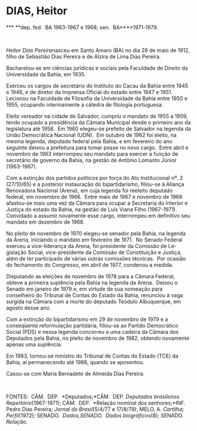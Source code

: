 DIAS, Heitor
============

\*** **dep. fed.  BA 1963-1967 e 1968; sen.  BA****1971-1979.

 

*Heitor Dias Pereira*nasceu em Santo Ama­ro (BA) no dia 28 de maio de
1912, filho de Sebastião Dias Pereira e de Alzira de Lima Dias Pereira.

Bacharelou-se em ciências jurídicas e so­ciais pela Faculdade de Direito
da Universi­dade da Bahia, em 1935.

Exerceu os cargos de secretário do Institu­to do Cacau da Bahia entre
1945 e 1946, e de diretor da Imprensa Oficial do estado en­tre 1947 e
1951.  Lecionou na Faculdade de Filosofia da Universidade da Bahia entre
1950 e 1955, ocupando interinamente a cátedra de filologia portuguesa.

Eleito vereador na cidade de Salvador, cumpriu o mandato de 1955 a 1959,
tendo ocupado a presidência da Câmara Municipal desde o primeiro ano da
legislatura até 1958.  Em 1960 elegeu-se prefeito de Salvador na legenda
da União Democrática Nacional (UDN).  Em outubro de 1962 foi eleito, na
mesma legenda, deputado federal pela Bahia, e em fevereiro do ano
seguinte deixou a pre­feitura para tomar posse no novo cargo.  En­tre
abril e novembro de 1963 interrompeu seu mandato para exercer a função
de secre­tário de governo da Bahia, na gestão de An­tônio Lomanto Júnior
(1963-1967).

Com a extinção dos partidos políticos por força do Ato Institucional nº.
2 (27/10/65) e a posterior instauração do bipartidarismo, filiou-se à
Aliança Renovadora Nacional (Arena), em cuja legenda foi reeleito
de­putado federal, em novembro de 1966.  Entre maio de 1967 e novembro
de 1968 afastou-­se mais uma vez da Câmara para ocupar a Secretaria do
Interior e Justiça do estado da Bahia, na gestão de Luís Viana Filho
(1967-­1971).  Convidado a assumir novamente esse cargo, interrompeu em
definitivo seu mandato em dezembro de 1968.

No pleito de novembro de 1970 elegeu-se senador pela Bahia, na legenda
da Arena, iniciando o mandato em fevereiro de 1971.  No Senado Federal
exerceu a vice-liderança da Arena, foi presidente da Comissão de
Le­gislação Social, vice-presidente da Comissão de Constituição e
Justiça, além de ter partici­pado de várias outras comissões técnicas. 
Por ocasião do fechamento do Congresso, em abril de 1977, condenou a
medida.

Disputando as eleições de novembro de 1978 para a Câmara Federal, obteve
a primei­ra suplência pela Bahia na legenda da Arena.  Deixou o Senado
em janeiro de 1979 e, em virtude de sua nomeação para conselheiro do
Tribunal de Contas do Estado da Bahia, re­nunciou à vaga surgida na
Câmara com a morte do deputado Teódulo Albuquerque, em agosto desse ano.

Com a extinção do bipartidarismo em 29 de novembro de 1979 e a
conseqüente refor­mulação partidária, filiou-se ao Partido De­mocrático
Social (PDS) e nessa legenda con­correu a uma cadeira da Câmara dos
Depu­tados pela Bahia, no pleito de no­vembro de 1982, obtendo novamente
ape­nas uma suplência.

Em 1983, tornou-se ministro do Tribunal de Contas do Estado (TCE) da
Bahia, aí permanecendo até 1986, quando se aposentou.

Casou-se com Maria Bernadete de Almeida Dias Pereira.

 

FONTES:  CÂM.  DEP.  *Deputados;*CÂM.  DEP. *Deputados brasileiros. 
Repertório*(1967-1971); CÂM.  DEP.  *Relação nominal dos senhores;*INF.
Pedro Dias Pereira; *Jornal* *do Brasil*(5/4/77 e 17/8/79); MELO, A.
*Car*­*tilha; Perfil*(1972); SENADO.  *Dados,*SENA­DO.*  Dados
biográficos*(8); SENADO.  *Rela*­*ção*.

 
